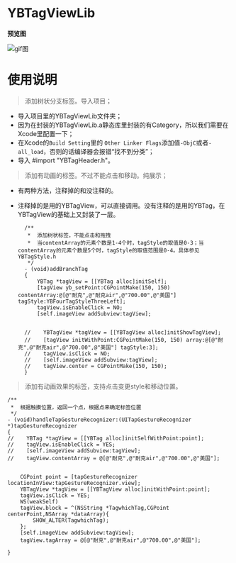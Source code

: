 # YBTagViewLib

**预览图**

![gif图](https://raw.githubusercontent.com/wangyingbo/YBTagViewLib/master/gif.gif)



使用说明
=======

> 添加树状分支标签。导入项目；


- 导入项目里的YBTagViewLib文件夹；
- 因为在封装的YBTagViewLib.a静态库里封装的有Category，所以我们需要在Xcode里配置一下；
- 在Xcode的`Build Setting`里的 `Other Linker Flags`添加值`-ObjC`或者`-all_load`，否则的话编译器会报错“找不到分类”；
- 导入 #import "YBTagHeader.h"。

> 添加有动画的标签。不过不能点击和移动。纯展示；

- 有两种方法，注释掉的和没注释的。
- 注释掉的是用的YBTagView，可以直接调用。没有注释的是用的YBTag，在YBTagView的基础上又封装了一层。



        /**
         *  添加树状标签，不能点击和拖拽
         *  当contentArray的元素个数是1-4个时，tagStyle的取值是0-3；当contentArray的元素个数是5个时，tagStyle的取值范围是0-4。具体参见YBTagStyle.h
         */
        - (void)addBranchTag
        {
            YBTag *tagView = [[YBTag alloc]initSelf];
            [tagView yb_setPoint:CGPointMake(150, 150) contentArray:@[@"耐克",@"耐克air",@"700.00",@"美国"] tagStyle:YBFourTagStyleThreeLeft];
            tagView.isEnableClick = NO;
            [self.imageView addSubview:tagView];
            
            
        //    YBTagView *tagView = [[YBTagView alloc]initShowTagView];
        //    [tagView initWithPoint:CGPointMake(150, 150) array:@[@"耐克",@"耐克air",@"700.00",@"美国"] tagStyle:3];
        //    tagView.isClick = NO;
        //    [self.imageView addSubview:tagView];
        //    tagView.center = CGPointMake(150, 150);
        }

> 添加有动画效果的标签，支持点击变更style和移动位置。
    
    /**
     *  根据触摸位置，返回一个点，根据点来确定标签位置
     */
    - (void)handleTapGestureRecognizer:(UITapGestureRecognizer *)tapGestureRecognizer
    {
    //    YBTag *tagView = [[YBTag alloc]initSelfWithPoint:point];
    //    tagView.isEnableClick = YES;
    //    [self.imageView addSubview:tagView];
    //    tagView.contentArray = @[@"耐克",@"耐克air",@"700.00",@"美国"];
        
        
        CGPoint point = [tapGestureRecognizer locationInView:tapGestureRecognizer.view];
        YBTagView *tagView = [[YBTagView alloc]initWithPoint:point];
        tagView.isClick = YES;
        WS(weakSelf)
        tagView.block = ^(NSString *TagwhichTag,CGPoint centerPoint,NSArray *dataArray){
            SHOW_ALTER(TagwhichTag);
        };
        [self.imageView addSubview:tagView];
        tagView.tagArray = @[@"耐克",@"耐克air",@"700.00",@"美国"];
        
    }



